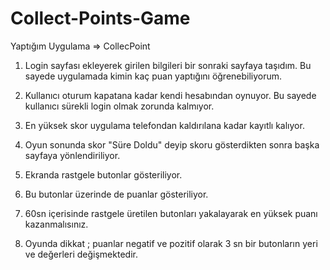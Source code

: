 ﻿# Collect-Points-Game

Yaptığım Uygulama => CollecPoint

1. Login sayfası ekleyerek girilen bilgileri bir sonraki sayfaya taşıdım.
     Bu sayede uygulamada kimin kaç puan yaptığını öğrenebiliyorum.
  
2. Kullanıcı oturum kapatana kadar kendi hesabından oynuyor.
     Bu sayede kullanıcı sürekli login olmak zorunda kalmıyor.
  
3. En yüksek skor uygulama telefondan kaldırılana kadar kayıtlı kalıyor.

5. Oyun sonunda skor "Süre Doldu" deyip skoru gösterdikten sonra başka sayfaya yönlendiriliyor.  

6. Ekranda rastgele butonlar gösteriliyor.

7. Bu butonlar üzerinde de puanlar gösteriliyor.

8. 60sn içerisinde rastgele üretilen butonları yakalayarak en yüksek puanı kazanmalısınız.

9. Oyunda dikkat ; puanlar negatif ve pozitif olarak 3 sn bir butonların yeri ve değerleri değişmektedir.
